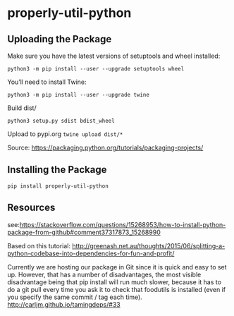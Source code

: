 # properly-util-python

## Uploading the Package



Make sure you have the latest versions of setuptools and wheel installed:

`python3 -m pip install --user --upgrade setuptools wheel`

You’ll need to install Twine:

`python3 -m pip install --user --upgrade twine`

Build dist/

`python3 setup.py sdist bdist_wheel`

Upload to pypi.org
`twine upload dist/*`

Source: https://packaging.python.org/tutorials/packaging-projects/


## Installing the Package
`pip install properly-util-python`


## Resources
see:https://stackoverflow.com/questions/15268953/how-to-install-python-package-from-github#comment37317873_15268990

Based on this tutorial:
http://greenash.net.au/thoughts/2015/06/splitting-a-python-codebase-into-dependencies-for-fun-and-profit/

Currently we are hosting our package in Git since it is quick and easy to set up.
However, that has a number of disadvantages, the most visible disadvantage being that pip install will run much slower, because it has to do a git pull every time you ask it to check that foodutils is installed (even if you specify the same commit / tag each time).
http://carljm.github.io/tamingdeps/#33